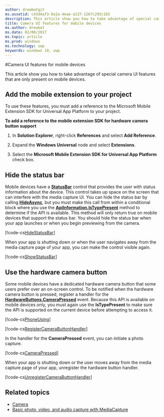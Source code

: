 ```yaml
---
author: drewbatgit
ms.assetid: c43d4af3-9a1a-4eae-a137-1267c293c1b5
description: This article show you how to take advantage of special camera UI features that are only present on mobile devices.
title: Camera UI features for mobile devices
ms.author: drewbat
ms.date: 02/08/2017
ms.topic: article
ms.prod: windows
ms.technology: uwp
keywords: windows 10, uwp
---
```


#Camera UI features for mobile devices

This article show you how to take advantage of special camera UI features that are only present on mobile devices. 

## Add the mobile extension to your project 

To use these features, you must add a reference to the Microsoft Mobile Extension SDK for Universal App Platform to your project.

**To add a reference to the mobile extension SDK for hardware camera button support**

1.  In **Solution Explorer**, right-click **References** and select **Add Reference**.

2.  Expand the **Windows Universal** node and select **Extensions**.

3.  Select the **Microsoft Mobile Extension SDK for Universal App Platform** check box.

## Hide the status bar

Mobile devices have a [**StatusBar**](https://msdn.microsoft.com/library/windows/apps/dn633864) control that provides the user with status information about the device. This control takes up space on the screen that can interfere with the media capture UI. You can hide the status bar by calling [**HideAsync**](https://msdn.microsoft.com/library/windows/apps/dn610339), but you must make this call from within a conditional block where you use the [**ApiInformation.IsTypePresent**](https://msdn.microsoft.com/library/windows/apps/dn949016) method to determine if the API is available. This method will only return true on mobile devices that support the status bar. You should hide the status bar when your app launches or when you begin previewing from the camera.

[!code-cs[HideStatusBar](./code/BasicMediaCaptureWin10/cs/MainPage.xaml.cs#SnippetHideStatusBar)]

When your app is shutting down or when the user navigates away from the media capture page of your app, you can make the control visible again.

[!code-cs[ShowStatusBar](./code/BasicMediaCaptureWin10/cs/MainPage.xaml.cs#SnippetShowStatusBar)]

## Use the hardware camera button

Some mobile devices have a dedicated hardware camera button that some users prefer over an on-screen control. To be notified when the hardware camera button is pressed, register a handler for the [**HardwareButtons.CameraPressed**](https://msdn.microsoft.com/library/windows/apps/dn653805) event. Because this API is available on mobile devices only, you must again use the **IsTypePresent** to make sure the API is supported on the current device before attempting to access it.

[!code-cs[PhoneUsing](./code/BasicMediaCaptureWin10/cs/MainPage.xaml.cs#SnippetPhoneUsing)]

[!code-cs[RegisterCameraButtonHandler](./code/BasicMediaCaptureWin10/cs/MainPage.xaml.cs#SnippetRegisterCameraButtonHandler)]

In the handler for the **CameraPressed** event, you can initiate a photo capture.

[!code-cs[CameraPressed](./code/BasicMediaCaptureWin10/cs/MainPage.xaml.cs#SnippetCameraPressed)]

When your app is shutting down or the user moves away from the media capture page of your app, unregister the hardware button handler.

[!code-cs[UnregisterCameraButtonHandler](./code/BasicMediaCaptureWin10/cs/MainPage.xaml.cs#SnippetUnregisterCameraButtonHandler)]

## Related topics

* [Camera](camera.md)
* [Basic photo, video, and audio capture with MediaCapture](basic-photo-video-and-audio-capture-with-MediaCapture.md)





